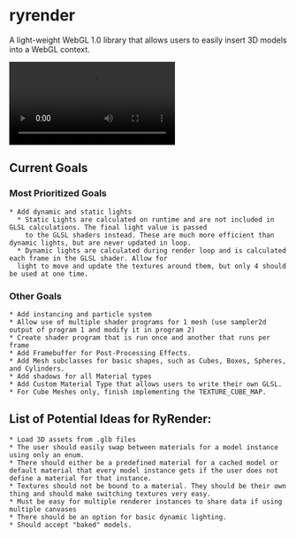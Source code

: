# ryrender
A light-weight WebGL 1.0 library that allows users to easily insert 3D models into a WebGL context.

<video title="Preview of RyRender in Action" src="[https://user-images.githubusercontent.com/128189530/230948536-93679a8b-ce3d-4047-9d8e-85a6f2c63d2b.mp4" controls="controls" style="max-width: 750px;"></video>

## Current Goals
### Most Prioritized Goals
    * Add dynamic and static lights
      * Static Lights are calculated on runtime and are not included in GLSL calculations. The final light value is passed
        to the GLSL shaders instead. These are much more efficient than dynamic lights, but are never updated in loop.
      * Dynamic lights are calculated during render loop and is calculated each frame in the GLSL shader. Allow for
      light to move and update the textures around them, but only 4 should be used at one time.

### Other Goals
    * Add instancing and particle system
    * Allow use of multiple shader programs for 1 mesh (use sampler2d output of program 1 and modify it in program 2)
    * Create shader program that is run once and another that runs per frame
    * Add Framebuffer for Post-Processing Effects.
    * Add Mesh subclasses for basic shapes, such as Cubes, Boxes, Spheres, and Cylinders.
    * Add shadows for all Material types
    * Add Custom Material Type that allows users to write their own GLSL.
    * For Cube Meshes only, finish implementing the TEXTURE_CUBE_MAP.
## List of Potential Ideas for RyRender:
    * Load 3D assets from .glb files
    * The user should easily swap between materials for a model instance using only an enum.
    * There should either be a predefined material for a cached model or default material that every model instance gets if the user does not define a material for that instance.
    * Textures should not be bound to a material. They should be their own thing and should make switching textures very easy.
    * Must be easy for multiple renderer instances to share data if using multiple canvases
    * There should be an option for basic dynamic lighting.
    * Should accept "baked" models.
    
    
